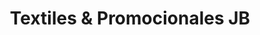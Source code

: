 ---
title: "Textiles & Promocionales JB"
url: /liberia/textiles-und-promocionales-jb/
shop: general
---